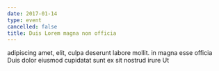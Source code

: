 ```yaml
---
date: 2017-01-14
type: event
cancelled: false
title: Duis Lorem magna non officia
---
```

adipiscing amet, elit, culpa deserunt labore mollit. in magna esse officia Duis dolor eiusmod cupidatat sunt ex sit nostrud irure Ut